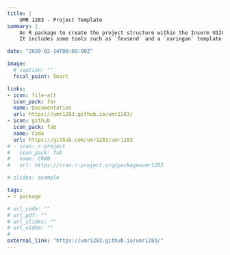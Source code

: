 ```yaml
---
title: |
    UMR 1283 - Project Template
summary: |
    An R package to create the project structure within the Inserm U1283 / CNRS UMR 8199 unit.
    It includes some tools such as `fexsend` and a `xaringan` template (downloaded from [github.com/umr1283/xaringan-template](https://github.com/umr1283/xaringan-template)).

date: "2020-02-14T00:00:00Z"

image:
  # caption: ""
  focal_point: Smart

links:
- icon: file-alt
  icon_pack: far
  name: Documentation
  url: https://umr1283.github.io/umr1283/
- icon: github
  icon_pack: fab
  name: Code
  url: https://github.com/umr1283/umr1283
# - icon: r-project
#   icon_pack: fab
#   name: CRAN
#   url: https://cran.r-project.org/package=umr1283

# slides: example

tags:
- r package

# url_code: ""
# url_pdf: ""
# url_slides: ""
# url_video: ""
#
external_link: "https://umr1283.github.io/umr1283/"
---
```

